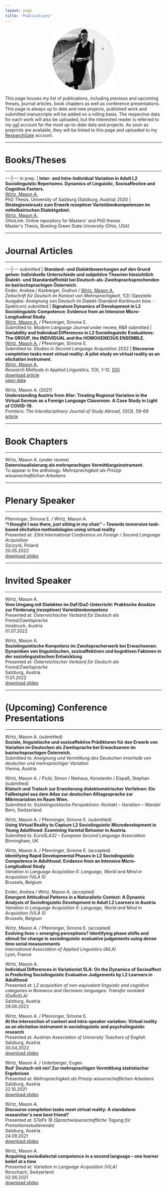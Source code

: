 ```yaml
---
layout: page
title: "Publications"
---
```


<p align="center">
  <img width="200" height="200" src="/images/PublicationsPhoto.png">
</p>

This page houses my list of publications, including previous and upcoming theses, journal articles, book chapters as well as conference presentations. This page is always up to date and new projects, published work and submitted manuscripts will be added on a rolling basis. The respective data for each work will also be uploaded, but the interested reader is referred to my [osf](https://osf.io/gn4m7/) account for the most up-to-date data and projects. As soon as preprints are available, they will be linked to this page and uploaded to my [ResearchGate](https://www.researchgate.net/profile/Mason-Wirtz) account.  

----------------
# Books/Theses
----------------

---|---
in prep. | <b>Inter- and Intra-Individual Variation in Adult L2 Sociolinguistic Repertoires. Dynamics of Linguistic, Socioaffective and Cognitive Factors.</b> <br> <u>Wirtz, Mason A.</u> <br> PhD Thesis, University of Salzburg (Salzburg, Austria) 
2020 | <b> Strategieneinsatz zum Erwerb rezeptiver Varietätenkompetenzen im mittelbairischen Dialektgebiet.</b> <br> <u> Wirtz, Mason A. </u><br> OhioLink: Online repository for Masters' and PhD theses <br> Master's Thesis, Bowling Green State University (Ohio, USA)

----------------
# Journal Articles
----------------

---|---
submitted | <b>Standard- und Dialektbewertungen auf den Grund gehen: Individuelle Unterschiede und subjektive Theorien hinsichtlich Dialekt- und Standardaffinität bei Deutsch-als-Zweitsprachsprechenden im bairischsprachigen Österreich.</b> <br> Ender, Andrea / Kasberger, Gudrun / <u>Wirtz, Mason A.</u> <br> <em>Zeitschrift für Deutsch im Kontext von Mehrsprachigkeit</em>, 1(2) (Spezielle Ausgabe: Aneignung von Deutsch im Dialekt-Standard-Kontinuum bzw. -Spektrum)
submitted | <b>Signature Dynamics of Development in L2 Sociolinguistic Competence: Evidence from an Intensive Micro-Longitudinal Study.</b> <br> <u>Wirtz, Mason A.</u> / Pfenninger, Simone E. <br> Submitted to: <em>Modern Language Journal</em>
under review, R&R submitted | <b>Variability and Individual Differences in L2 Sociolinguistic Evaluations: The GROUP, the INDIVIDUAL and the HOMOGENEOUS ENSEMBLE.</b> <br> <u>Wirtz, Mason A.</u> / Pfenninger, Simone E. <br> Submitted to: <em>Studies in Second Language Acquisition</em>
2022 | <b>Discourse completion tasks meet virtual reality: A pilot study on virtual reality as an elicitation instrument.</b> <br> <u>Wirtz, Mason A.</u> <br> <em>Research Methods in Applied Linguistics</em>, 1(3), 1–12. [DOI](https://www.sciencedirect.com/science/article/pii/S277276612200026X) <br> [download article](/publications/Wirtz_2022_RMAL.pdf) <br> [open data](https://osf.io/ebcdf/)




Wirtz, Mason A. (2021) <br> **Understanding Austria from Afar: Treating Regional Variation in the Virtual German as a Foreign Language Classroom. A Case Study in Light of COVID-19.** <br> *Frontiers: The Interdisciplinary Journal of Study Abroad*, 33(3), 59-69 <br> [article](https://frontiersjournal.org/index.php/Frontiers/article/view/548/474)



----------------
# Book Chapters
----------------

Wirtz, Mason A. (under review) <br> **Datenvisualisierung als mehrsprachiges Vermittlungsinstrument.** <br> To appear in the anthology: *Mehrsprachigkeit als Prinzip wissenschaftlichen Arbeitens*


----------------
# Plenary Speaker
----------------

Pfenninger, Simone E. / Wirtz, Mason A. <br> **“I thought I was there, just sitting in my chair” – Towards immersive task-based elicitation methodologies using virtual reality** <br> Presented at: *33rd International Conference on Foreign / Second Language Acquisition* <br> Szczyrk, Poland <br> 20.05.2022 <br> [download slides](/publications/ICFSLA22.pdf)

----------------
# Invited Speaker
----------------

Wirtz, Mason A. <br> **Vom Umgang mit Dialekten im DaF/DaZ-Unterricht: Praktische Ansätze zur Förderung (rezeptiver) Varietätenkompetenz** <br> Presented at: *Österreichischer Verband für Deutsch als Fremd/Zweitsprache* <br> Innsbruck, Austria <br> 01.07.2022

Wirtz, Mason A. <br> **Soziolinguistische Kompetenz im Zweitspracherwerb bei Erwachsenen. Dynamiken von linguistischen, sozioaffektiven und kognitiven Faktoren in der soziolinguistischen Entwicklung** <br> Presented at: *Österreichischer Verband für Deutsch als Fremd/Zweitsprache* <br> Salzburg, Austria <br> 11.01.2022 <br> [download slides](/publications/OeDaFVortrag.pdf)

----------------
# (Upcoming) Conference Presentations
----------------

Wirtz, Mason A. (submitted) <br> **Soziale, linguistische und sozioaffektive Prädiktoren für den Erwerb von Variation im Deutschen als Zweitsprache bei Erwachsenen im bairischsprachigen Österreich.** <br> Submitted to: *Aneignung und Vermittlung des Deutschen innerhalb von deutscher und mehrsprachiger Variation* <br> Vienna, Austria 

Wirtz, Mason A. / Pickl, Simon / Niehaus, Konstantin / Elspaß, Stephan (submitted) <br> **Klatsch und Tratsch zur Erweiterung dialektometrischer Verfahren: Ein Fallbeispiel aus dem Atlas zur deutschen Alltagssprache zur Mikrovariation im Raum Wien.** <br> Submitted to: *Soziolinguistische Perspektiven: Kontakt – Variation – Wandel* <br> Bern, Switzerland 

Wirtz, Mason A. / Pfenninger, Simone E. (submitted) <br> **Using Virtual Reality to Capture L2 Sociolinguistic Microdevelopment in Young Adulthood: Examining Varietal Behavior in Austria.** <br> Submitted to: *EuroSLA32 – European Second Language Association* <br> Birmingham, UK 

Wirtz, Mason A. / Pfenninger, Simone E. (accepted) <br> **Identifying Rapid Developmental Phases in L2 Sociolinguistic Competence in Adulthood: Evidence from an Intensive Micro-Longitudinal Study** <br> *Variation in Language Acquisition 5: Language, World and Mind in Acquisition (ViLA 5)* <br> Brussels, Belgium 

Ender, Andrea / Wirtz, Mason A. (accepted) <br> **Emergent Attitudinal Patterns in a Naturalistic Context: A Dynamic Analysis of Sociolinguistic Development in Adult L2 Learners in Austria** <br> *Variation in Language Acquisition 5: Language, World and Mind in Acquisition (ViLA 5)* <br> Brussels, Belgium 

Wirtz, Mason A. / Pfenninger, Simone E. (accepted) <br> **Evolving lives = emerging perceptions? Identifying phase shifts and stimuli for change in sociolinguistic evaluative judgements using dense time serial measurements** <br> *International Association of Applied Linguistics (AILA)* <br> Lyon, France 

Wirtz, Mason A. <br> **Individual Differences in Variationist SLA: On the Dynamics of Socioaffect in Predicting Sociolinguistic Evaluative Judgements by L2 Learners in Adulthood** <br> Presented at: *L2 acquisition of non-equivalent linguistic and cognitive categories in Romance and Germanic languages: Transfer revisited (GeRoSLA)* <br> Salzburg, Austria <br> 29.09.2022

Wirtz, Mason A. / Pfenninger, Simone E. <br> **At the intersection of context and intra-speaker variation: Virtual reality as an elicitation instrument in sociolinguistic and psycholinguistic research** <br> Presented at: *Austrian Association of University Teachers of English* <br> Salzburg, Austria <br> 30.04.2022 <br> [download slides](/publications/AAUTE22.pdf)

Wirtz, Mason A. / Unterberger, Eugen <br> **Red' Deutsch mit mir! Zur mehrsprachigen Vermittlung statistischer Ergebnisse** <br> Presented at: *Mehrsprachigkeit als Prinzip wissenschaftlichen Arbeitens* <br> Salzburg, Austria <br> 22.10.2021 <br> [download slides](/publications/ZurMehrsprachigenVermittlungStatistischerErgebnisse.pdf)

Wirtz, Mason A. <br> **Discourse completion tasks meet virtual reality: A standalone researcher's new best friend?** <br> Presented at: *STaPs 18 (Sprachwissenschaftliche Tagung für Promotionsstudierende)* <br> Salzburg, Austria <br> 24.09.2021 <br> [download slides](/publications/DiscourseCompletionTasksMeetVirtualReality.pdf)

Wirtz, Mason A. <br> **Acquiring sociodialectal competence in a second language – one learner belief at a time** <br> Presented at: *Variation in Language Acquisition (ViLA)* <br> Rorschach, Switzerland <br> 02.06.2021 <br> [download slides](/publications/AcquiringSociodialectalCompetenceInASecondLanguage.pdf)















